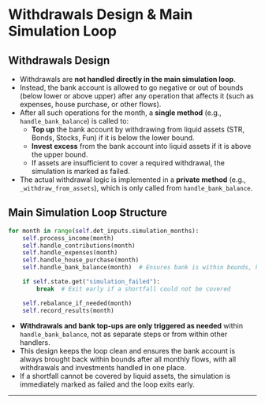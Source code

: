 # Withdrawals Design & Main Simulation Loop

## Withdrawals Design

- Withdrawals are **not handled directly in the main simulation loop**.
- Instead, the bank account is allowed to go negative or out of bounds (below lower or above upper)
  after any operation that affects it (such as expenses, house purchase, or other flows).
- After all such operations for the month, a **single method** (e.g., `handle_bank_balance`) is
  called to:
  - **Top up** the bank account by withdrawing from liquid assets (STR, Bonds, Stocks, Fun) if it is
    below the lower bound.
  - **Invest excess** from the bank account into liquid assets if it is above the upper bound.
  - If assets are insufficient to cover a required withdrawal, the simulation is marked as failed.
- The actual withdrawal logic is implemented in a **private method** (e.g.,
  `_withdraw_from_assets`), which is only called from `handle_bank_balance`.

## Main Simulation Loop Structure

```python
for month in range(self.det_inputs.simulation_months):
    self.process_income(month)
    self.handle_contributions(month)
    self.handle_expenses(month)
    self.handle_house_purchase(month)
    self.handle_bank_balance(month)  # Ensures bank is within bounds, handles withdrawals/investments

    if self.state.get("simulation_failed"):
        break  # Exit early if a shortfall could not be covered

    self.rebalance_if_needed(month)
    self.record_results(month)
```

- **Withdrawals and bank top-ups are only triggered as needed** within `handle_bank_balance`, not as
  separate steps or from within other handlers.
- This design keeps the loop clean and ensures the bank account is always brought back within bounds
  after all monthly flows, with all withdrawals and investments handled in one place.
- If a shortfall cannot be covered by liquid assets, the simulation is immediately marked as failed
  and the loop exits early.

---
